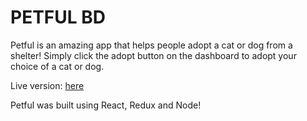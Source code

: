 # PETFUL BD

Petful is an amazing app that helps people adopt a cat or dog from a shelter! Simply click the adopt button on the dashboard to adopt your choice of a cat or dog.

Live version: [here](https://vigorous-edison-1ad8e0.netlify.com/)

Petful was built using React, Redux and Node!